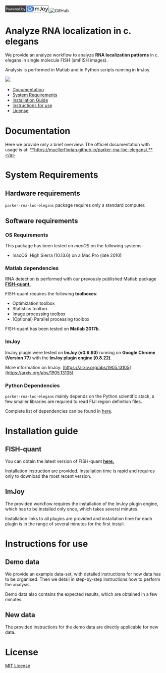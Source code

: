 <a href="https://imjoy.io" target="_blank" ><img src="https://github.com/muellerflorian/parker-rna-loc-elegans/blob/master/docs/img/imjoy-logo-powered.png" width="140"></img>
</a>
![GitHub](https://img.shields.io/github/license/muellerflorian/parker-rna-loc-elegans)

# Analyze RNA localization in c. elegans
We provide an analyze workflow to analyze **RNA localization patterns** in c. elegans 
in single molecule FISH (smFISH images).

Analysis is performed in Matlab and in Python scripts running in ImJoy.

<img src="https://muellerflorian.github.io/parker-rna-loc-elegans/img/dist_transform.png" width="400px"></img>

- [Documentation](#documentation)
- [System Requirements](#system-requirements)
- [Installation Guide](#installation-guide)
- [Instructions for use](#instructions-for-use)
- [License](#license)

# Documentation
Here we provide only a brief overview. The officiel documentation with usage is at: 
<a href="https://muellerflorian.github.io/parker-rna-loc-elegans/" target="_blank">**https://muellerflorian.github.io/parker-rna-loc-elegans/.**</a>

# System Requirements
## Hardware requirements
`parker-rna-loc-elegans` package requires only a standard computer.

## Software requirements

### OS Requirements
This package has been tested on *macOS* on the following systems:
+ macOS: High Sierra (10.13.6) on a Mac Pro (late 2010)

### Matlab dependencies
RNA detection is performed with our prevously published Matlab package 
<a href="https://bitbucket.org/muellerflorian/fish_quant" target="_blank">**FISH-quant.**</a>

FISH-quant requires the following **toolboxes**:
* Optimization toolbox
* Statistics toolbox
* Image processing toolbox
* (Optional) Parallel processing toolbox

FISH-quant has been tested on **Matlab 2017b**.

### ImJoy
ImJoy plugin were tested on **ImJoy (v0.9.93)** running on **Google Chrome (Version 77)** with the **ImJoy plugin engine (0.8.22)**.

More information on ImJoy: [https://arxiv.org/abs/1905.13105](https://arxiv.org/abs/1905.13105)

### Python Dependencies
`parker-rna-loc-elegans` mainly depends on the Python scientific stack, a few smaller libraries 
are required to read FIJI region definition files. 

Complete list of dependencies can be found in 
[here](https://github.com/muellerflorian/parker-rna-loc-elegans/blob/master/setup.py#L4:L14).

# Installation guide

## FISH-quant
You can obtain the latest version of FISH-quant
<a href="https://bitbucket.org/muellerflorian/fish_quant" target="_blank">**here.**</a>

Installation instruction are provided. Installation time is rapid and requires only
to download the most recent version.

## ImJoy
The provided workflow requires the installation of the ImJoy plugin engine, which
has to be installed only once, which takes several minutes.

Installation links to all plugins are provided and installation time for each plugin
is in the range of several minutes for the first install.

# Instructions for use

## Demo data
We provide an example data-set, with detailed instructions for how
data has to be organised. Then we detail in step-by-step instructions how to
perform the analysis.

Demo data also contains the expected results, which are obtained
in a few minutes.

## New data
The provided instructions for the demo data are directly applicable for new data.

# License
[MIT License](https://github.com/muellerflorian/parker-rna-loc-elegans/blob/master/LICENSE)
